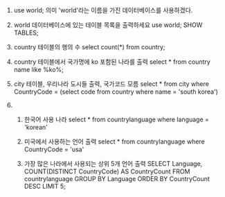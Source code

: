 1. use world; 의미
    'world'라는 이름을 가진 데이터베이스를 사용하겠다.

2. world 데이터베이스에 있는 테이블 목록을 출력하세요
    use world;
    SHOW TABLES;

3. country 테이블의 행의 수
    select count(*) from country;

4. country 테이블에서 국가명에 ko 포함된 나라를 출력
    select * from country name like %ko%;

5. city 테이블, 우리나라 도시들 출력, 국가코드 모름
    select * from city where CountryCode = (select code from country where name = 'south korea')

6. 1. 한국어 사용 나라
        select * from countrylanguage where language = 'korean'
    
    2. 미국에서 사용하는 언어 출력
        select * from countrylanguage where CountryCode = 'usa'
    
    3. 가장 많은 나라에서 사용되는 상위 5개 언어 출력
        SELECT Language, COUNT(DISTINCT CountryCode) AS CountryCount
        FROM countrylanguage
        GROUP BY Language
        ORDER BY CountryCount DESC
        LIMIT 5;
